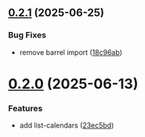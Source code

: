 ## [0.2.1](https://github.com/dominik1001/caldav-mcp/compare/v0.2.0...v0.2.1) (2025-06-25)


### Bug Fixes

* remove barrel import ([18c96ab](https://github.com/dominik1001/caldav-mcp/commit/18c96abe6ffa5b56a2c5035527cb90c3737de44d))

# [0.2.0](https://github.com/dominik1001/caldav-mcp/compare/v0.1.3...v0.2.0) (2025-06-13)


### Features

* add list-calendars ([23ec5bd](https://github.com/dominik1001/caldav-mcp/commit/23ec5bd12132346290f62efa0b8bef03d2c95596))
